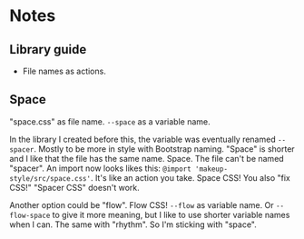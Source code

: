 # Notes

## Library guide

- File names as actions.

## Space

"space.css" as file name. `--space` as a variable name.

In the library I created before this, the variable was eventually renamed `--spacer`. Mostly to be more in style with Bootstrap naming. "Space" is shorter and I like that the file has the same name. Space. The file can't be named "spacer". An import now looks likes this: `@import 'makeup-style/src/space.css'`. It's like an action you take. Space CSS! You also "fix CSS!" "Spacer CSS" doesn't work.

Another option could be "flow". Flow CSS! `--flow` as variable name. Or `--flow-space` to give it more meaning, but I like to use shorter variable names when I can. The same with "rhythm". So I'm sticking with "space".
